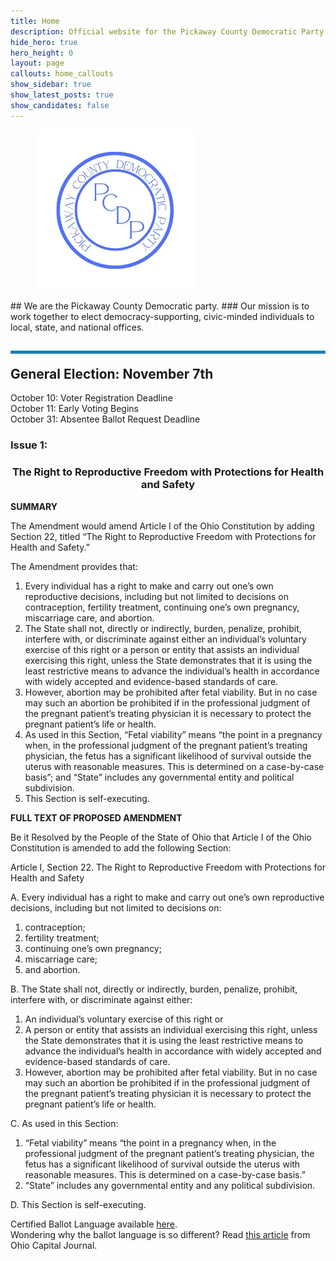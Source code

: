 ```yaml
---
title: Home
description: Official website for the Pickaway County Democratic Party - Ohio
hide_hero: true
hero_height: 0
layout: page
callouts: home_callouts
show_sidebar: true
show_latest_posts: true
show_candidates: false
---
```


<style>
.horizontal-line {
    padding-top: 20px;
    border-top: 5px solid #1884B3; 
}
</style>
<div class="has-text-centered">
<figure class="image is-inline-block">
<img src="/img/PCDPLogo256.png">
</figure>
</div>
## We are the Pickaway County Democratic party.
### Our mission is to work together to elect democracy-supporting, civic-minded individuals to local, state, and national offices.

<h2 class="title is-3 horizontal-line">
General Election: November 7th
</h2>
<p class="is-size-5">
October 10: Voter Registration Deadline<br>
October 11: Early Voting Begins<br>
October 31: Absentee Ballot Request Deadline<br>
</p>
<h3 class="title is-4">
Issue 1:
</h3>
<div class="box">
<h3 style="text-align: center;"><strong>The Right to Reproductive Freedom with Protections for Health and Safety</strong></h3>
<p><strong>SUMMARY</strong></p>
<p>The Amendment would amend Article I of the Ohio Constitution by adding Section 22, titled “The Right to Reproductive Freedom with Protections for Health and Safety.”</p>
<p>The Amendment provides that:</p>
<ol>
<li>Every individual has a right to make and carry out one’s own reproductive decisions, including but not limited to decisions on contraception, fertility treatment, continuing one’s own pregnancy, miscarriage care, and abortion.</li>
<li>The State shall not, directly or indirectly, burden, penalize, prohibit, interfere with, or discriminate against either an individual’s voluntary exercise of this right or a person or entity that assists an individual exercising this right, unless the State demonstrates that it is using the least restrictive means to advance the individual’s health in accordance with widely accepted and evidence-based standards of care.</li>
<li>However, abortion may be prohibited after fetal viability. But in no case may such an abortion be prohibited if in the professional judgment of the pregnant patient’s treating physician it is necessary to protect the pregnant patient’s life or health.</li>
<li>As used in this Section, “Fetal viability” means “the point in a pregnancy when, in the professional judgment of the pregnant patient’s treating physician, the fetus has a significant likelihood of survival outside the uterus with reasonable measures. This is determined on a case-by-case basis”; and “State” includes any governmental entity and political subdivision.</li>
<li>This Section is self-executing.</li>
</ol>
<p><strong>FULL TEXT OF PROPOSED AMENDMENT</strong></p>
<p>Be it Resolved by the People of the State of Ohio that Article I of the Ohio Constitution is amended to add the following Section:</p>
<p>Article I, Section 22. The Right to Reproductive Freedom with Protections for Health and Safety</p>
<p>A. Every individual has a right to make and carry out one’s own reproductive decisions, including but not limited to decisions on:</p>
<ol>
<li>contraception;</li>
<li>fertility treatment;</li>
<li>continuing one’s own pregnancy;</li>
<li>miscarriage care;</li>
<li>and abortion.</li>
</ol>
<p>B. The State shall not, directly or indirectly, burden, penalize, prohibit, interfere with, or discriminate against either:</p>
<ol>
<li>An individual’s voluntary exercise of this right or</li>
<li>A person or entity that assists an individual exercising this right, unless the State demonstrates that it is using the least restrictive means to advance the individual’s health in accordance with widely accepted and evidence-based standards of care.</li>
<li>However, abortion may be prohibited after fetal viability. But in no case may such an abortion be prohibited if in the professional judgment of the pregnant patient’s treating physician it is necessary to protect the pregnant patient’s life or health.</li>
</ol>
<p>C. As used in this Section:</p>
<ol>
<li>“Fetal viability” means “the point in a pregnancy when, in the professional judgment of the pregnant patient’s treating physician, the fetus has a significant likelihood of survival outside the uterus with reasonable measures. This is determined on a case-by-case basis.”</li>
<li>“State” includes any governmental entity and any political subdivision.</li>
</ol>
<p>D. This Section is self-executing.</p>
</div>
Certified Ballot Language available <a href="https://www.ohiosos.gov/globalassets/ballotboard/2023/certified-language-9-21-ballot-board.pdf">here</a>.
<br>Wondering why the ballot language is so different? Read <a href="https://ohiocapitaljournal.com/2023/08/24/split-ballot-board-approves-reproductive-rights-amendment-summary-written-by-ohio-sec-of-state/">this article</a> from Ohio Capital Journal.
<br>

